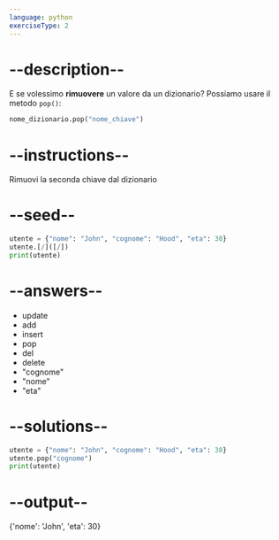 ```yaml
---
language: python
exerciseType: 2
---
```


# --description--

E se volessimo __rimuovere__ un valore da un dizionario?
Possiamo usare il metodo `pop()`:
```python
nome_dizionario.pop("nome_chiave")
```

# --instructions--

Rimuovi la seconda chiave dal dizionario

# --seed--

```python
utente = {"nome": "John", "cognome": "Hood", "eta": 30}
utente.[/]([/])
print(utente)
```

# --answers--

- update
- add
- insert
- pop
- del
- delete
- "cognome"
- "nome"
- "eta"

# --solutions--

```python
utente = {"nome": "John", "cognome": "Hood", "eta": 30}
utente.pop("cognome")
print(utente)
```

# --output--

{'nome': 'John', 'eta': 30}
